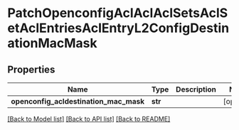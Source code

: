 # PatchOpenconfigAclAclAclSetsAclSetAclEntriesAclEntryL2ConfigDestinationMacMask

## Properties
Name | Type | Description | Notes
------------ | ------------- | ------------- | -------------
**openconfig_acldestination_mac_mask** | **str** |  | [optional] 

[[Back to Model list]](../README.md#documentation-for-models) [[Back to API list]](../README.md#documentation-for-api-endpoints) [[Back to README]](../README.md)


